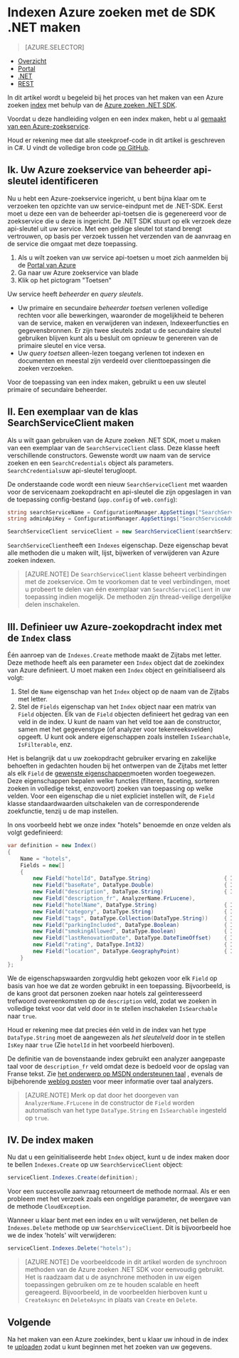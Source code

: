 <properties
    pageTitle="Indexen Azure zoeken met de SDK .NET maken | Microsoft Azure | De zoekservice gehoste cloud"
    description="Een index maken in code met behulp van de Azure zoeken .NET SDK."
    services="search"
    documentationCenter=""
    authors="brjohnstmsft"
    manager="jhubbard"
    editor=""
    tags="azure-portal"/>

<tags
    ms.service="search"
    ms.devlang="dotnet"
    ms.workload="search"
    ms.topic="get-started-article"
    ms.tgt_pltfrm="na"
    ms.date="08/29/2016"
    ms.author="brjohnst"/>

# <a name="create-an-azure-search-index-using-the-net-sdk"></a>Indexen Azure zoeken met de SDK .NET maken
> [AZURE.SELECTOR]
- [Overzicht](search-what-is-an-index.md)
- [Portal](search-create-index-portal.md)
- [.NET](search-create-index-dotnet.md)
- [REST](search-create-index-rest-api.md)


In dit artikel wordt u begeleid bij het proces van het maken van een Azure zoeken [index](https://msdn.microsoft.com/library/azure/dn798941.aspx) met behulp van de [Azure zoeken .NET SDK](https://msdn.microsoft.com/library/azure/dn951165.aspx).

Voordat u deze handleiding volgen en een index maken, hebt u al [gemaakt van een Azure-zoekservice](search-create-service-portal.md).

Houd er rekening mee dat alle steekproef-code in dit artikel is geschreven in C#. U vindt de volledige bron code [op GitHub](http://aka.ms/search-dotnet-howto).

## <a name="i-identify-your-azure-search-services-admin-api-key"></a>Ik. Uw Azure zoekservice van beheerder api-sleutel identificeren
Nu u hebt een Azure-zoekservice ingericht, u bent bijna klaar om te verzoeken ten opzichte van uw service-eindpunt met de .NET-SDK. Eerst moet u deze een van de beheerder api-toetsen die is gegenereerd voor de zoekservice die u deze is ingericht. De .NET SDK stuurt op elk verzoek deze api-sleutel uit uw service. Met een geldige sleutel tot stand brengt vertrouwen, op basis per verzoek tussen het verzenden van de aanvraag en de service die omgaat met deze toepassing.

1. Als u wilt zoeken van uw service api-toetsen u moet zich aanmelden bij de [Portal van Azure](https://portal.azure.com/)
2. Ga naar uw Azure zoekservice van blade
3. Klik op het pictogram "Toetsen"

Uw service heeft *beheerder* en *query sleutels*.

  - Uw primaire en secundaire *beheerder toetsen* verlenen volledige rechten voor alle bewerkingen, waaronder de mogelijkheid te beheren van de service, maken en verwijderen van indexen, Indexeerfuncties en gegevensbronnen. Er zijn twee sleutels zodat u de secundaire sleutel gebruiken blijven kunt als u besluit om opnieuw te genereren van de primaire sleutel en vice versa.
  - Uw *query toetsen* alleen-lezen toegang verlenen tot indexen en documenten en meestal zijn verdeeld over clienttoepassingen die zoeken verzoeken.

Voor de toepassing van een index maken, gebruikt u een uw sleutel primaire of secundaire beheerder.

<a name="CreateSearchServiceClient"></a>
## <a name="ii-create-an-instance-of-the-searchserviceclient-class"></a>II. Een exemplaar van de klas SearchServiceClient maken
Als u wilt gaan gebruiken van de Azure zoeken .NET SDK, moet u maken van een exemplaar van de `SearchServiceClient` class. Deze klasse heeft verschillende constructors. Gewenste wordt uw naam van de service zoeken en een `SearchCredentials` object als parameters. `SearchCredentials`uw api-sleutel terugloopt.

De onderstaande code wordt een nieuw `SearchServiceClient` met waarden voor de servicenaam zoekopdracht en api-sleutel die zijn opgeslagen in van de toepassing config-bestand (`app.config` of `web.config`):

```csharp
string searchServiceName = ConfigurationManager.AppSettings["SearchServiceName"];
string adminApiKey = ConfigurationManager.AppSettings["SearchServiceAdminApiKey"];

SearchServiceClient serviceClient = new SearchServiceClient(searchServiceName, new SearchCredentials(adminApiKey));
```

`SearchServiceClient`heeft een `Indexes` eigenschap. Deze eigenschap bevat alle methoden die u maken wilt, lijst, bijwerken of verwijderen van Azure zoeken indexen.

> [AZURE.NOTE] De `SearchServiceClient` klasse beheert verbindingen met de zoekservice. Om te voorkomen dat te veel verbindingen, moet u probeert te delen van één exemplaar van `SearchServiceClient` in uw toepassing indien mogelijk. De methoden zijn thread-veilige dergelijke delen inschakelen.

<a name="DefineIndex"></a>
## <a name="iii-define-your-azure-search-index-using-the-index-class"></a>III. Definieer uw Azure-zoekopdracht index met de `Index` class
Één aanroep van de `Indexes.Create` methode maakt de Zijtabs met letter. Deze methode heeft als een parameter een `Index` object dat de zoekindex van Azure definieert. U moet maken een `Index` object en geïnitialiseerd als volgt:

1. Stel de `Name` eigenschap van het `Index` object op de naam van de Zijtabs met letter.
2. Stel de `Fields` eigenschap van het `Index` object naar een matrix van `Field` objecten. Elk van de `Field` objecten definieert het gedrag van een veld in de index. U kunt de naam van het veld toe aan de constructor, samen met het gegevenstype (of analyzer voor tekenreeksvelden) opgeeft. U kunt ook andere eigenschappen zoals instellen `IsSearchable`, `IsFilterable`, enz.

Het is belangrijk dat u uw zoekopdracht gebruiker ervaring en zakelijke behoeften in gedachten houden bij het ontwerpen van de Zijtabs met letter als elk `Field` de [gewenste eigenschappen](https://msdn.microsoft.com/library/azure/dn798941.aspx)moeten worden toegewezen. Deze eigenschappen bepalen welke functies (filteren, faceting, sorteren zoeken in volledige tekst, enzovoort) zoeken van toepassing op welke velden. Voor een eigenschap die u niet expliciet instellen wilt, de `Field` klasse standaardwaarden uitschakelen van de corresponderende zoekfunctie, tenzij u de map instellen.

In ons voorbeeld hebt we onze index "hotels" benoemde en onze velden als volgt gedefinieerd:

```csharp
var definition = new Index()
{
    Name = "hotels",
    Fields = new[]
    {
        new Field("hotelId", DataType.String)                       { IsKey = true, IsFilterable = true },
        new Field("baseRate", DataType.Double)                      { IsFilterable = true, IsSortable = true, IsFacetable = true },
        new Field("description", DataType.String)                   { IsSearchable = true },
        new Field("description_fr", AnalyzerName.FrLucene),
        new Field("hotelName", DataType.String)                     { IsSearchable = true, IsFilterable = true, IsSortable = true },
        new Field("category", DataType.String)                      { IsSearchable = true, IsFilterable = true, IsSortable = true, IsFacetable = true },
        new Field("tags", DataType.Collection(DataType.String))     { IsSearchable = true, IsFilterable = true, IsFacetable = true },
        new Field("parkingIncluded", DataType.Boolean)              { IsFilterable = true, IsFacetable = true },
        new Field("smokingAllowed", DataType.Boolean)               { IsFilterable = true, IsFacetable = true },
        new Field("lastRenovationDate", DataType.DateTimeOffset)    { IsFilterable = true, IsSortable = true, IsFacetable = true },
        new Field("rating", DataType.Int32)                         { IsFilterable = true, IsSortable = true, IsFacetable = true },
        new Field("location", DataType.GeographyPoint)              { IsFilterable = true, IsSortable = true }
    }
};
```

We de eigenschapswaarden zorgvuldig hebt gekozen voor elk `Field` op basis van hoe we dat ze worden gebruikt in een toepassing. Bijvoorbeeld, is de kans groot dat personen zoeken naar hotels zal geïnteresseerd trefwoord overeenkomsten op de `description` veld, zodat we zoeken in volledige tekst voor dat veld door in te stellen inschakelen `IsSearchable` naar `true`.

Houd er rekening mee dat precies één veld in de index van het type `DataType.String` moet de aangewezen als _het sleutelveld_ door in te stellen `IsKey` naar `true` (Zie `hotelId` in het voorbeeld hierboven).

De definitie van de bovenstaande index gebruikt een analyzer aangepaste taal voor de `description_fr` veld omdat deze is bedoeld voor de opslag van Franse tekst. Zie [het onderwerp op MSDN ondersteunen taal](https://msdn.microsoft.com/library/azure/dn879793.aspx) , evenals de bijbehorende [weblog posten](https://azure.microsoft.com/blog/language-support-in-azure-search/) voor meer informatie over taal analyzers.

> [AZURE.NOTE]  Merk op dat door het doorgeven van `AnalyzerName.FrLucene` in de constructor de `Field` worden automatisch van het type `DataType.String` en `IsSearchable` ingesteld op `true`.

## <a name="iv-create-the-index"></a>IV. De index maken
Nu dat u een geïnitialiseerde hebt `Index` object, kunt u de index maken door te bellen `Indexes.Create` op uw `SearchServiceClient` object:

```csharp
serviceClient.Indexes.Create(definition);
```

Voor een succesvolle aanvraag retourneert de methode normaal. Als er een probleem met het verzoek zoals een ongeldige parameter, de weergave van de methode `CloudException`.

Wanneer u klaar bent met een index en u wilt verwijderen, net bellen de `Indexes.Delete` methode op uw `SearchServiceClient`. Dit is bijvoorbeeld hoe we de index 'hotels' wilt verwijderen:

```csharp
serviceClient.Indexes.Delete("hotels");
```

> [AZURE.NOTE] De voorbeeldcode in dit artikel worden de synchroon methoden van de Azure zoeken .NET SDK voor eenvoudig gebruikt. Het is raadzaam dat u de asynchrone methoden in uw eigen toepassingen gebruiken om ze te houden scalable en heeft gereageerd. Bijvoorbeeld, in de voorbeelden hierboven kunt u `CreateAsync` en `DeleteAsync` in plaats van `Create` en `Delete`.

## <a name="next"></a>Volgende
Na het maken van een Azure zoekindex, bent u klaar uw inhoud in de index te [uploaden](search-what-is-data-import.md) zodat u kunt beginnen met het zoeken van uw gegevens.
